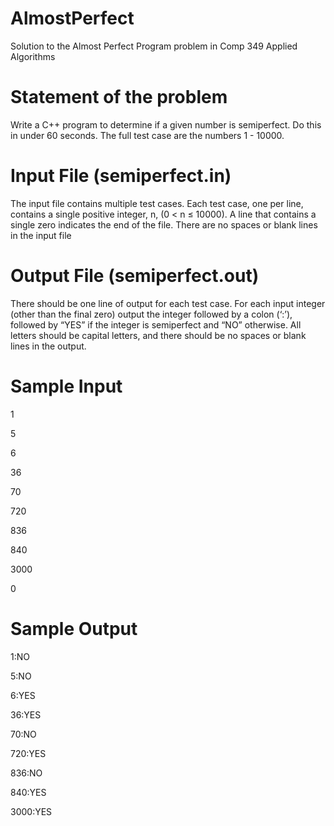 # AlmostPerfect
Solution to the Almost Perfect Program problem in Comp 349 Applied Algorithms

# Statement of the problem

Write a C++ program to determine if a given number is semiperfect. Do this in under 60 seconds.
The full test case are the numbers 1 - 10000.

# Input File (semiperfect.in)

The input file contains multiple test cases. Each test case, one per line, contains a single positive integer, n, (0 < n ≤ 10000).
A line that contains a single zero indicates the end of the file. There are no spaces or blank lines in the input file

# Output File (semiperfect.out)

There should be one line of output for each test case. For each input integer (other than the final zero) output the integer
followed by a colon (‘:’), followed by “YES” if the integer is semiperfect and “NO” otherwise. All letters should be capital
letters, and there should be no spaces or blank lines in the output.

# Sample Input

1

5

6

36

70

720

836

840

3000

0

# Sample Output
1:NO

5:NO

6:YES

36:YES

70:NO

720:YES

836:NO

840:YES

3000:YES
